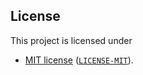 ## License

This project is licensed under

- [MIT license](https://opensource.org/licenses/MIT) ([`LICENSE-MIT`](LICENSE-MIT)).
